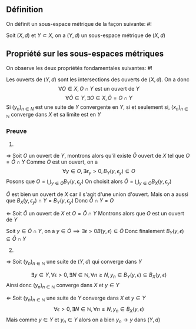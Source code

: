 ## Définition
On définit un sous-espace métrique de la façon suivante: #!

Soit $(X, d)$ et $Y \subset X$, on a $(Y, d)$ un sous-espace métrique de $(X, d)$
<!--ID: 1727636167132-->


## Propriété sur les sous-espaces métriques
On observe les deux propriétés fondamentales suivantes: #!

Les ouverts de $(Y, d)$ sont les intersections des ouverts de $(X,d)$. On a donc
$$\forall O \in X, O \cap Y \text{ est un ouvert de } Y$$
$$\forall \tilde O \in Y, \exists O \in X, \tilde O  = O \cap Y$$
Si $(y_n)_{n \in N}$ est une suite de $Y$ convergente en $Y$, si et seulement si, $(x_n)_{n \in \mathbb N}$ converge dans $X$ et sa limite est en $Y$
<!--ID: 1727636167134-->


### Preuve
1)
$\Rightarrow$
Soit $O$ un ouvert de $Y$, montrons alors qu'il existe $\tilde O$ ouvert de $X$ tel que $O = \tilde O \cap Y$ 
Comme $O$ est un ouvert, on a
$$\forall y \in O, \exists \epsilon_y > 0, B_Y(y, \epsilon_y) \subseteq O$$
Posons que $O = \bigcup_{y \in O}B_Y(y, \epsilon_y)$
On choisit alors $\tilde O = \bigcup_{y \in O}B_X(y, \epsilon_y)$

$\tilde O$ est bien un ouvert de $X$ car il s'agit d'une union d'ouvert.
Mais on a aussi que $B_X(y, \epsilon_y) \cap Y = B_Y(y, \epsilon_y)$ 
Donc $\tilde O \cap Y = O$

$\Leftarrow$
Soit $\tilde O$ un ouvert de $X$ et $O = \tilde O \cap Y$ 
Montrons alors que $O$ est un ouvert de $Y$

Soit $y \in \tilde O \cap Y$, on a $y \in \tilde O \implies \exists \epsilon > 0 B(y, \epsilon) \subseteq \tilde O$
Donc finalement $B_Y(y, \epsilon) \subseteq \tilde O \cap Y$ 

2)
$\Rightarrow$ Soit $(y_n)_{n \in \mathbb N}$ une suite de $(Y, d)$ qui converge dans $Y$

$$\exists y \in Y, \forall \epsilon > 0, \exists N \in \mathbb N, \forall n \geq N, y_n \in B_Y(y, \epsilon) \subseteq B_X(y, \epsilon)$$
Ainsi donc $(y_n)_{n \in \mathbb N}$ converge dans $X$ et $y \in Y$

$\Leftarrow$ Soit $(y_n)_{n \in \mathbb N}$ une suite de $Y$ converge dans $X$ et $y \in Y$
$$\forall \epsilon > 0, \exists N\in \mathbb N, \forall n \geq N, y_n \in B_X(y, \epsilon)$$
Mais comme $y \in Y$ et $y_n \in Y$ alors on a bien $y_n \to y$ dans $(Y, d)$
$$\tag*{$\blacksquare$}$$